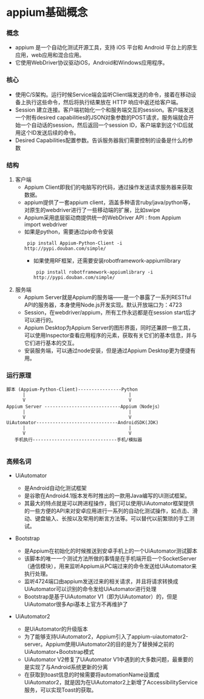 # appium基础概念

### 概念
* appium 是一个自动化测试开源工具，支持 iOS 平台和 Android 平台上的原生应用，web应用和混合应用。
* 它使用WebDriver协议驱动iOS，Android和Windows应用程序。

### 核心
* 使用C/S架构。运行时候Service端会监听Client端发送的命令，接着在移动设备上执行这些命令，然后将执行结果放在 HTTP 响应中返还给客户端。
* Session 建立连接。客户端初始化一个和服务端交互的session。客户端发送一个附有desired capabilities的JSON对象参数的POST请求，服务端就会开始一个自动话的session，然后返回一个session ID，客户端拿到这个ID后就用这个ID发送后续的命令。
* Desired Capabilities配置参数。告诉服务器我们需要控制的设备是什么的参数

### 结构
1. 客户端
   * Appium Client即我们的电脑写的代码，通过操作发送请求服务器来获取数据。
   * appium提供了一套appium client，涵盖多种语言ruby/java/python等，对原生的webdriver进行了一些移动端的扩展，比如swipe
   * Appium采用底层驱动商提供统一的WebDriver API : from Appium import webdriver 
   * 如果是python，需要通过pip命令安装
     ```
      pip install Appium-Python-Client -i http://pypi.douban.com/simple/
     ```
     * 如果使用RF框架，还需要安装robotframework-appiumlibrary
       ```
        pip install robotframework-appiumlibrary -i http://pypi.douban.com/simple/
       ```
2. 服务端
   * Appium Server就是Appium的服务端——是一个暴露了一系列RESTful API的服务器，本身使用Node.js开发实现。默认开放端口为：4723
   * Session，在webdriver/appium，所有工作永远都是在session start后才可以进行的。
   * Appium Desktop为Appium Server的图形界面，同时还兼顾一些工具，可以使用Inspector查看应用程序的元素，获取有关它们的基本信息，并与它们进行基本的交互。
   * 安装服务端，可以通过node安装，但是通过Appium Desktop更为便捷有用。   

### 运行原理
```
脚本 (Appium-Python-Client)----------------Python                 
      |                                      |
      V                                      V
Appium Server ----------------------------Appium（Nodejs）                          
      |                                      |
      V                                      V   
UiAutomator------------------------------AndroidSDK(JDK)                           
      |                                      |
      V                                      V        
   手机执行-------------------------------手机/模拟器                                
                  
``` 
### 高频名词
* UiAutomator
  * 是Android自动化测试框架
  * 是谷歌在Android4.1版本发布时推出的一款用Java编写的UI测试框架。
  * 其最大的特点就是可以跨进程操作，我们可以使用UiAutomator框架提供的一些方便的API来对安卓应用进行一系列的自动化测试操作，如点击、滑动、键盘输入、长按以及常用的断言方法等。可以替代以前繁琐的手工测试。  

* Bootstrap
  * 是Appium在初始化的时候推送到安卓手机上的一个UiAutomator测试脚本
  * 该脚本的唯一一个测试方法所做的事情是在手机端开启一个SocketServer（通信模块），用来监听Appium从PC端过来的命令发送给UiAutomator来执行处理。
  * 监听4724端口由appium发送过来的相关请求，并且将请求转换成UiAutomator可以识别的命令发给UiAutomator进行处理
  * Bootstrap是基于UiAutomator V1（即为UiAutomator）的，但是UiAutomator很多Api基本上官方不再维护了
  
* UiAutomator2  
  * 是UiAutomator的升级版本
  * 为了能够支持UiAutomator2，Appium引入了appium-uiautomator2-server。Appium使用UiAutomator2的目的是为了替换掉之前的UiAutomator+Bootstrap模式
  * UiAutomator V2修复了UiAutomator V1中遇到的大多数问题，最重要的是实现了与Android系统更新的分离
  * 在获取到toast信息的时候需要将automationName设置成UiAutomator2，就是因为在UiAutomator2上新增了AccessibilityService服务，可以实现Toast的获取。